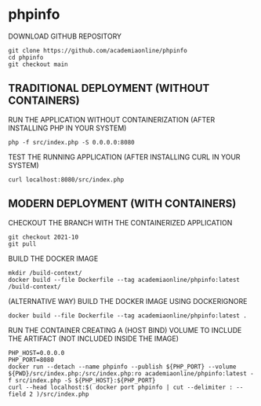 # phpinfo

DOWNLOAD GITHUB REPOSITORY
```
git clone https://github.com/academiaonline/phpinfo
cd phpinfo
git checkout main
```
## TRADITIONAL DEPLOYMENT (WITHOUT CONTAINERS)
RUN THE APPLICATION WITHOUT CONTAINERIZATION (AFTER INSTALLING PHP IN YOUR SYSTEM)
```
php -f src/index.php -S 0.0.0.0:8080
```
TEST THE RUNNING APPLICATION (AFTER INSTALLING CURL IN YOUR SYSTEM)
```
curl localhost:8080/src/index.php
```
## MODERN DEPLOYMENT (WITH CONTAINERS)
CHECKOUT THE BRANCH WITH THE CONTAINERIZED APPLICATION
```
git checkout 2021-10
git pull
```
BUILD THE DOCKER IMAGE
```
mkdir /build-context/
docker build --file Dockerfile --tag academiaonline/phpinfo:latest /build-context/
```
(ALTERNATIVE WAY) BUILD THE DOCKER IMAGE USING DOCKERIGNORE
```
docker build --file Dockerfile --tag academiaonline/phpinfo:latest .
```
RUN THE CONTAINER CREATING A (HOST BIND) VOLUME TO INCLUDE THE ARTIFACT (NOT INCLUDED INSIDE THE IMAGE)
```
PHP_HOST=0.0.0.0
PHP_PORT=8080
docker run --detach --name phpinfo --publish ${PHP_PORT} --volume ${PWD}/src/index.php:/src/index.php:ro academiaonline/phpinfo:latest -f src/index.php -S ${PHP_HOST}:${PHP_PORT}
curl --head localhost:$( docker port phpinfo | cut --delimiter : --field 2 )/src/index.php
```
